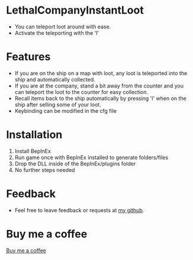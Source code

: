 # LethalCompanyInstantLoot
- You can teleport loot around with ease.
- Activate the teleporting with the 'l'

# Features
- If you are on the ship on a map with loot, any loot is teleported into the ship and automatically collected.
- If you are at the company, stand a bit away from the counter and you can teleport the loot to the counter for easy collection.
- Recall items back to the ship automatically by pressing 'l' when on the ship after selling some of your loot.
- Keybinding can be modified in the cfg file

# Installation
1. Install BepInEx
2. Run game once with BepInEx installed to generate folders/files
3. Drop the DLL inside of the BepInEx/plugins folder
4. No further steps needed

# Feedback
- Feel free to leave feedback or requests at [my github](https://github.com/bozzobrain/LethalCompanyInstantLoot).

# Buy me a coffee
[Buy me a coffee](https://www.buymeacoffee.com/bozzobrain)
